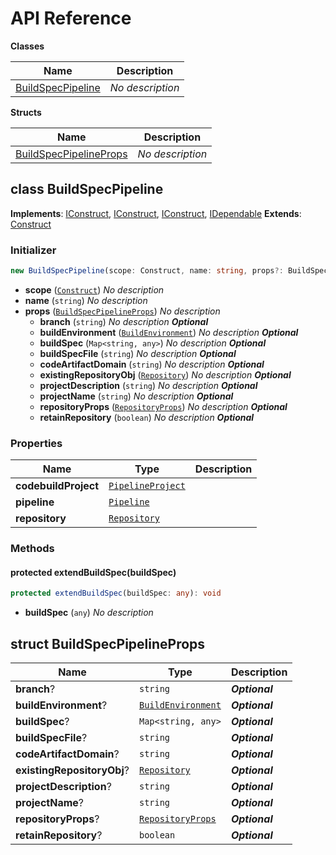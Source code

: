 # API Reference

**Classes**

Name|Description
----|-----------
[BuildSpecPipeline](#tts-cdk-build-pipelines-buildspecpipeline)|*No description*


**Structs**

Name|Description
----|-----------
[BuildSpecPipelineProps](#tts-cdk-build-pipelines-buildspecpipelineprops)|*No description*



## class BuildSpecPipeline  <a id="tts-cdk-build-pipelines-buildspecpipeline"></a>



__Implements__: [IConstruct](#constructs-iconstruct), [IConstruct](#aws-cdk-core-iconstruct), [IConstruct](#constructs-iconstruct), [IDependable](#aws-cdk-core-idependable)
__Extends__: [Construct](#aws-cdk-core-construct)

### Initializer




```ts
new BuildSpecPipeline(scope: Construct, name: string, props?: BuildSpecPipelineProps)
```

* **scope** (<code>[Construct](#aws-cdk-core-construct)</code>)  *No description*
* **name** (<code>string</code>)  *No description*
* **props** (<code>[BuildSpecPipelineProps](#tts-cdk-build-pipelines-buildspecpipelineprops)</code>)  *No description*
  * **branch** (<code>string</code>)  *No description* __*Optional*__
  * **buildEnvironment** (<code>[BuildEnvironment](#aws-cdk-aws-codebuild-buildenvironment)</code>)  *No description* __*Optional*__
  * **buildSpec** (<code>Map<string, any></code>)  *No description* __*Optional*__
  * **buildSpecFile** (<code>string</code>)  *No description* __*Optional*__
  * **codeArtifactDomain** (<code>string</code>)  *No description* __*Optional*__
  * **existingRepositoryObj** (<code>[Repository](#aws-cdk-aws-codecommit-repository)</code>)  *No description* __*Optional*__
  * **projectDescription** (<code>string</code>)  *No description* __*Optional*__
  * **projectName** (<code>string</code>)  *No description* __*Optional*__
  * **repositoryProps** (<code>[RepositoryProps](#aws-cdk-aws-codecommit-repositoryprops)</code>)  *No description* __*Optional*__
  * **retainRepository** (<code>boolean</code>)  *No description* __*Optional*__



### Properties


Name | Type | Description 
-----|------|-------------
**codebuildProject** | <code>[PipelineProject](#aws-cdk-aws-codebuild-pipelineproject)</code> | <span></span>
**pipeline** | <code>[Pipeline](#aws-cdk-aws-codepipeline-pipeline)</code> | <span></span>
**repository** | <code>[Repository](#aws-cdk-aws-codecommit-repository)</code> | <span></span>

### Methods


#### protected extendBuildSpec(buildSpec) <a id="tts-cdk-build-pipelines-buildspecpipeline-extendbuildspec"></a>



```ts
protected extendBuildSpec(buildSpec: any): void
```

* **buildSpec** (<code>any</code>)  *No description*






## struct BuildSpecPipelineProps  <a id="tts-cdk-build-pipelines-buildspecpipelineprops"></a>






Name | Type | Description 
-----|------|-------------
**branch**? | <code>string</code> | __*Optional*__
**buildEnvironment**? | <code>[BuildEnvironment](#aws-cdk-aws-codebuild-buildenvironment)</code> | __*Optional*__
**buildSpec**? | <code>Map<string, any></code> | __*Optional*__
**buildSpecFile**? | <code>string</code> | __*Optional*__
**codeArtifactDomain**? | <code>string</code> | __*Optional*__
**existingRepositoryObj**? | <code>[Repository](#aws-cdk-aws-codecommit-repository)</code> | __*Optional*__
**projectDescription**? | <code>string</code> | __*Optional*__
**projectName**? | <code>string</code> | __*Optional*__
**repositoryProps**? | <code>[RepositoryProps](#aws-cdk-aws-codecommit-repositoryprops)</code> | __*Optional*__
**retainRepository**? | <code>boolean</code> | __*Optional*__



